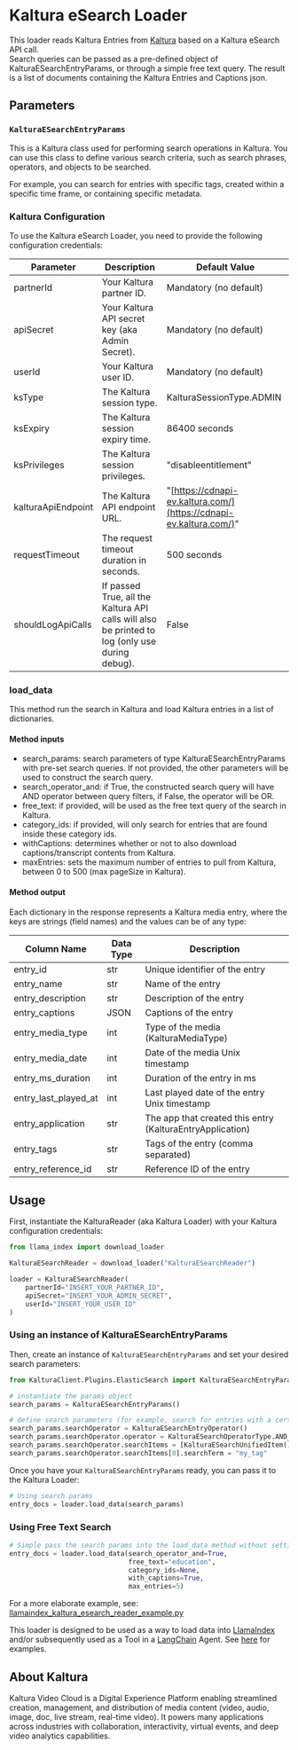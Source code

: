 # Kaltura eSearch Loader

This loader reads Kaltura Entries from [Kaltura](https://corp.kaltura.com) based on a Kaltura eSearch API call.  
Search queries can be passed as a pre-defined object of KalturaESearchEntryParams, or through a simple free text query.
The result is a list of documents containing the Kaltura Entries and Captions json.

## Parameters  

### `KalturaESearchEntryParams`

This is a Kaltura class used for performing search operations in Kaltura. You can use this class to define various search criteria, such as search phrases, operators, and objects to be searched.

For example, you can search for entries with specific tags, created within a specific time frame, or containing specific metadata.

### Kaltura Configuration

To use the Kaltura eSearch Loader, you need to provide the following configuration credentials:

| Parameter            | Description                                                                   | Default Value                                    |
|----------------------|-------------------------------------------------------------------------------|--------------------------------------------------|
| partnerId            | Your Kaltura partner ID.                                                      | Mandatory (no default)                                        |
| apiSecret            | Your Kaltura API secret key (aka Admin Secret).                               | Mandatory (no default)                                        |
| userId               | Your Kaltura user ID.                                                         | Mandatory (no default)                                        |
| ksType               | The Kaltura session type.                                                     | KalturaSessionType.ADMIN                         |
| ksExpiry             | The Kaltura session expiry time.                                              | 86400 seconds                                    |
| ksPrivileges         | The Kaltura session privileges.                                               | "disableentitlement"                             |
| kalturaApiEndpoint   | The Kaltura API endpoint URL.                                                 | "[https://cdnapi-ev.kaltura.com/](https://cdnapi-ev.kaltura.com/)" |
| requestTimeout       | The request timeout duration in seconds.                                      | 500 seconds                                      |
| shouldLogApiCalls    | If passed True, all the Kaltura API calls will also be printed to log (only use during debug).            | False                                            |

### load_data

This method run the search in Kaltura and load Kaltura entries in a list of dictionaries.  

#### Method inputs

* search_params: search parameters of type KalturaESearchEntryParams with pre-set search queries. If not provided, the other parameters will be used to construct the search query.
* search_operator_and: if True, the constructed search query will have AND operator between query filters, if False, the operator will be OR.
* free_text: if provided, will be used as the free text query of the search in Kaltura.
* category_ids: if provided, will only search for entries that are found inside these category ids.
* withCaptions: determines whether or not to also download captions/transcript contents from Kaltura.
* maxEntries: sets the maximum number of entries to pull from Kaltura, between 0 to 500 (max pageSize in Kaltura).

#### Method output

Each dictionary in the response represents a Kaltura media entry, where the keys are strings (field names) and the values can be of any type:

| Column Name         | Data Type | Description                       |
|---------------------|-----------|-----------------------------------|
| entry_id            | str       | Unique identifier of the entry    |
| entry_name          | str       | Name of the entry                 |
| entry_description   | str       | Description of the entry          |
| entry_captions      | JSON      | Captions of the entry             |
| entry_media_type    | int       | Type of the media (KalturaMediaType)                |
| entry_media_date    | int       | Date of the media Unix timestamp                |
| entry_ms_duration   | int       | Duration of the entry in ms       |
| entry_last_played_at| int       | Last played date of the entry Unix timestamp    |
| entry_application   | str       | The app that created this entry (KalturaEntryApplication)          |
| entry_tags          | str       | Tags of the entry (comma separated)                |
| entry_reference_id  | str       | Reference ID of the entry         |

## Usage

First, instantiate the KalturaReader (aka Kaltura Loader) with your Kaltura configuration credentials:

```python
from llama_index import download_loader

KalturaESearchReader = download_loader("KalturaESearchReader")

loader = KalturaESearchReader(
    partnerId="INSERT_YOUR_PARTNER_ID",
    apiSecret="INSERT_YOUR_ADMIN_SECRET",
    userId="INSERT_YOUR_USER_ID"
)
```

### Using an instance of KalturaESearchEntryParams

Then, create an instance of `KalturaESearchEntryParams` and set your desired search parameters:

```python
from KalturaClient.Plugins.ElasticSearch import KalturaESearchEntryParams, KalturaESearchEntryOperator, KalturaESearchOperatorType, KalturaESearchUnifiedItem

# instantiate the params object
search_params = KalturaESearchEntryParams()

# define search parameters (for example, search for entries with a certain tag)
search_params.searchOperator = KalturaESearchEntryOperator()
search_params.searchOperator.operator = KalturaESearchOperatorType.AND_OP
search_params.searchOperator.searchItems = [KalturaESearchUnifiedItem()]
search_params.searchOperator.searchItems[0].searchTerm = "my_tag"
```

Once you have your `KalturaESearchEntryParams` ready, you can pass it to the Kaltura Loader:

```python
# Using search params
entry_docs = loader.load_data(search_params)
```

### Using Free Text Search

```python
# Simple pass the search params into the load_data method without setting search_params
entry_docs = loader.load_data(search_operator_and=True, 
                              free_text="education", 
                              category_ids=None, 
                              with_captions=True, 
                              max_entries=5)
```

For a more elaborate example, see: [llamaindex_kaltura_esearch_reader_example.py](https://gist.github.com/zoharbabin/07febcfe52b64116c9e3ba1a392b59a0)

This loader is designed to be used as a way to load data into [LlamaIndex](https://github.com/jerryjliu/gpt_index/tree/main/gpt_index) and/or subsequently used as a Tool in a [LangChain](https://github.com/hwchase17/langchain) Agent. See [here](https://github.com/emptycrown/llama-hub/tree/main) for examples.

## About Kaltura

Kaltura Video Cloud is a Digital Experience Platform enabling streamlined creation, management, and distribution of media content (video, audio, image, doc, live stream, real-time video). It powers many applications across industries with collaboration, interactivity, virtual events, and deep video analytics capabilities.

